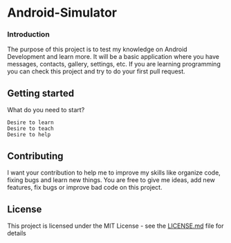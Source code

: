 # Android-Simulator
### Introduction
The purpose of this project is to test my knowledge on Android Development and learn more. It will be a basic application where you have messages, contacts, gallery, settings, etc. If you are learning programming you can check this project and try to do your first pull request.

## Getting started
What do you need to start?
````
Desire to learn
Desire to teach
Desire to help
````
## Contributing
I want your contribution to help me to improve my skills like organize code, fixing bugs and learn new things.
You are free to give me ideas, add new features, fix bugs or improve bad code on this project.

## License
This project is licensed under the MIT License - see the [LICENSE.md](LICENSE.md) file for details
